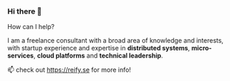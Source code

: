 ### Hi there 👋

How can I help?

I am a freelance consultant with a broad area of knowledge and interests, with startup experience and expertise in **distributed systems**, **micro-services**, **cloud platforms** and **technical leadership**.

📫 check out <a href="https://reify.se" target="_blank">https://reify.se</a> for more info!


<!--
**Jell/Jell** is a ✨ _special_ ✨ repository because its `README.md` (this file) appears on your GitHub profile.

Here are some ideas to get you started:

- 🔭 I’m currently working on ...
- 🌱 I’m currently learning ...
- 👯 I’m looking to collaborate on ...
- 🤔 I’m looking for help with ...
- 💬 Ask me about ...
- 📫 How to reach me: ...
- 😄 Pronouns: ...
- ⚡ Fun fact: ...
-->
